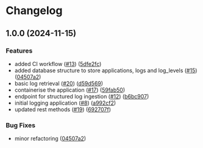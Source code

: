 # Changelog

## 1.0.0 (2024-11-15)


### Features

* added CI workflow ([#13](https://github.com/dim87/logging-service/issues/13)) ([5dfe2fc](https://github.com/dim87/logging-service/commit/5dfe2fca529bbf12906f94f25b98c0110873a626))
* added database structure to store applications, logs and log_levels ([#15](https://github.com/dim87/logging-service/issues/15)) ([04507a2](https://github.com/dim87/logging-service/commit/04507a2553e0096eb73e18a410561ee6d4d62ab0))
* basic log retrieval ([#20](https://github.com/dim87/logging-service/issues/20)) ([d59d569](https://github.com/dim87/logging-service/commit/d59d5697ab279941e7f4b686772cbd1bb5a511c4))
* containerise the application ([#17](https://github.com/dim87/logging-service/issues/17)) ([59fab50](https://github.com/dim87/logging-service/commit/59fab50676503e07bc1c927285127d515a4ec95d))
* endpoint for structured log ingestion ([#12](https://github.com/dim87/logging-service/issues/12)) ([b6bc907](https://github.com/dim87/logging-service/commit/b6bc907e3a6c8efcef4ddaff21dead7f180ec9ee))
* initial logging application ([#8](https://github.com/dim87/logging-service/issues/8)) ([a992cf2](https://github.com/dim87/logging-service/commit/a992cf2c6524ac1dd2fc8407462847c401f28cfe))
* updated rest methods ([#19](https://github.com/dim87/logging-service/issues/19)) ([692707f](https://github.com/dim87/logging-service/commit/692707fdc2bc75cde42633721f9c398ab83bf92b))


### Bug Fixes

* minor refactoring ([04507a2](https://github.com/dim87/logging-service/commit/04507a2553e0096eb73e18a410561ee6d4d62ab0))
